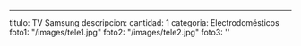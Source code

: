 ---
titulo: TV Samsung
descripcion: 
cantidad: 1
categoria: Electrodomésticos
foto1: "/images/tele1.jpg"
foto2: "/images/tele2.jpg"
foto3: ''
